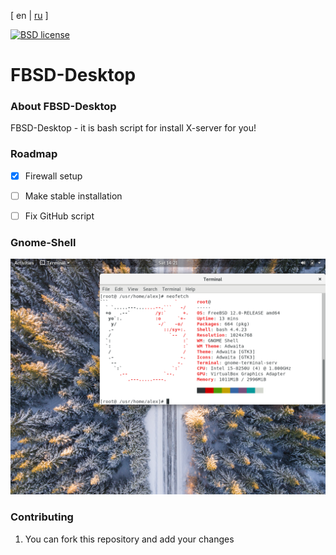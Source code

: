 [ en | [ru](README-ru.md) ]


[![BSD license](https://img.shields.io/pypi/l/flask.svg)](
https://github.com/eleutherius/fbsd-desktop/blob/master/LICENSE)

# FBSD-Desktop

###  About FBSD-Desktop

FBSD-Desktop - it is bash script for install X-server for you! 

### Roadmap

- [x]  Firewall setup
- [ ]  Make stable installation 
- [ ]  Fix GitHub script 


### Gnome-Shell 
[![Gnome-Shell](https://github.com/eleutherius/fbsd-desktop/blob/master/doc/gnome.png)](
https://github.com/eleutherius/fbsd-desktop/blob/master/doc/gnome.png)

### Contributing

1. You can fork this repository and add your changes


